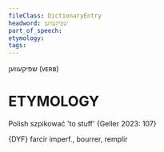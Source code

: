 ```yaml
---
fileClass: DictionaryEntry
headword: שפּיקעווען
part_of_speech: 
etymology: 
tags: 
---
```

שפּיקעווען
(ᴠᴇʀʙ)

ETYMOLOGY
===========
Polish szpikować 'to stuff'
{Geller 2023: 107}

{DYF}
farcir imperf., bourrer, remplir
